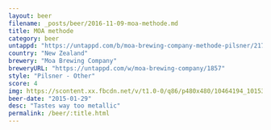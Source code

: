 ```yaml
---
layout: beer
filename: _posts/beer/2016-11-09-moa-methode.md
title: MOA methode
category: beer
untappd: "https://untappd.com/b/moa-brewing-company-methode-pilsner/21770"
country: "New Zealand"
brewery: "Moa Brewing Company"
breweryURL: "https://untappd.com/w/moa-brewing-company/1857"
style: "Pilsner - Other"
score: 4
img: https://scontent.xx.fbcdn.net/v/t1.0-0/q86/p480x480/10464194_10153055726008745_3155144376465393693_n.jpg?oh=4354c070a8e84c301e3c883f871a839a&oe=592F4A82
beer-date: "2015-01-29"
desc: "Tastes way too metallic"
permalink: /beer/:title.html
---
```

